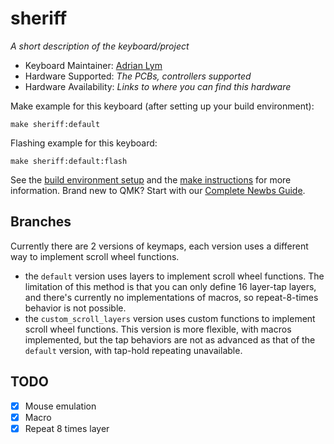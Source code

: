 # sheriff

*A short description of the keyboard/project*

* Keyboard Maintainer: [Adrian Lym](https://github.com/AJGamma)
* Hardware Supported: *The PCBs, controllers supported*
* Hardware Availability: *Links to where you can find this hardware*

Make example for this keyboard (after setting up your build environment):

    make sheriff:default

Flashing example for this keyboard:

    make sheriff:default:flash

See the [build environment setup](https://docs.qmk.fm/#/getting_started_build_tools) and the [make instructions](https://docs.qmk.fm/#/getting_started_make_guide) for more information. Brand new to QMK? Start with our [Complete Newbs Guide](https://docs.qmk.fm/#/newbs).


## Branches
Currently there are 2 versions of keymaps, each version uses a different way to implement scroll wheel functions.

- the `default` version uses layers to implement scroll wheel functions. The limitation of this method is that you can only define 16 layer-tap layers, and there's currently no implementations of macros, so repeat-8-times behavior is not possible. 
- the `custom_scroll_layers` version uses custom functions to implement scroll wheel functions. This version is more flexible, with macros implemented, but the tap behaviors are not as advanced as that of the `default` version, with tap-hold repeating unavailable.

## TODO
- [X] Mouse emulation
- [X] Macro
- [X] Repeat 8 times layer
